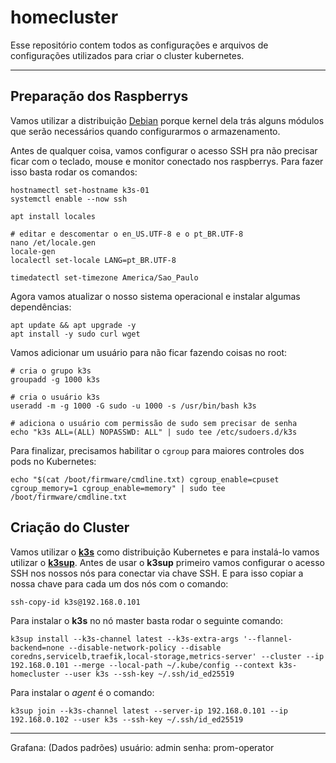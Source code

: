 # homecluster

Esse repositório contem todos as configurações e arquivos de configurações utilizados para criar o cluster kubernetes.

---

## Preparação dos Raspberrys

Vamos utilizar a distribuição [Debian](https://raspi.debian.net/daily-images/) porque kernel dela trás alguns módulos que serão necessários quando configurarmos o armazenamento.

Antes de qualquer coisa, vamos configurar o acesso SSH pra não precisar ficar com o teclado, mouse e monitor conectado nos raspberrys. Para fazer isso basta rodar os comandos:
```shell
hostnamectl set-hostname k3s-01
systemctl enable --now ssh
```

```shell
apt install locales

# editar e descomentar o en_US.UTF-8 e o pt_BR.UTF-8
nano /et/locale.gen
locale-gen
localectl set-locale LANG=pt_BR.UTF-8

timedatectl set-timezone America/Sao_Paulo
```

Agora vamos atualizar o nosso sistema operacional e instalar algumas dependências:
```shell
apt update && apt upgrade -y
apt install -y sudo curl wget
```

Vamos adicionar um usuário para não ficar fazendo coisas no root:
```shell
# cria o grupo k3s
groupadd -g 1000 k3s

# cria o usuário k3s
useradd -m -g 1000 -G sudo -u 1000 -s /usr/bin/bash k3s

# adiciona o usuário com permissão de sudo sem precisar de senha
echo "k3s ALL=(ALL) NOPASSWD: ALL" | sudo tee /etc/sudoers.d/k3s
```

Para finalizar, precisamos habilitar o `cgroup` para maiores controles dos pods no Kubernetes:
```shell
echo "$(cat /boot/firmware/cmdline.txt) cgroup_enable=cpuset cgroup_memory=1 cgroup_enable=memory" | sudo tee /boot/firmware/cmdline.txt
```

## Criação do Cluster

Vamos utilizar o [**k3s**](https://github.com/k3s-io/k3s/) como distribuição Kubernetes e para instalá-lo vamos utilizar o [**k3sup**](https://github.com/alexellis/k3sup). Antes de usar o **k3sup** primeiro vamos configurar o acesso SSH nos nossos nós para conectar via chave SSH. E para isso copiar a nossa chave para cada um dos nós com o comando:
```shell
ssh-copy-id k3s@192.168.0.101
```

Para instalar o **k3s** no nó master basta rodar o seguinte comando:
```shell
k3sup install --k3s-channel latest --k3s-extra-args '--flannel-backend=none --disable-network-policy --disable coredns,servicelb,traefik,local-storage,metrics-server' --cluster --ip 192.168.0.101 --merge --local-path ~/.kube/config --context k3s-homecluster --user k3s --ssh-key ~/.ssh/id_ed25519
```

Para instalar o *agent* é o comando:
```shell
k3sup join --k3s-channel latest --server-ip 192.168.0.101 --ip 192.168.0.102 --user k3s --ssh-key ~/.ssh/id_ed25519
```

---

Grafana: (Dados padrões)
    usuário: admin
    senha: prom-operator

